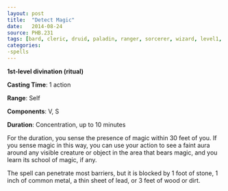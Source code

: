 ```yaml
---
layout: post
title:  "Detect Magic"
date:   2014-08-24
source: PHB.231
tags: [bard, cleric, druid, paladin, ranger, sorcerer, wizard, level1, ritual, divination]
categories:
-spells
---
```


**1st-level divination (ritual)**

**Casting Time**: 1 action

**Range**: Self

**Components**: V, S

**Duration**: Concentration, up to 10 minutes

For the duration, you sense the presence of magic within 30 feet of you. If you sense magic in this way, you can use your action to see a faint aura around any visible creature or object in the area that bears magic, and you learn its school of magic, if any.

The spell can penetrate most barriers, but it is blocked by 1 foot of stone, 1 inch of common metal, a thin sheet of lead, or 3 feet of wood or dirt.
